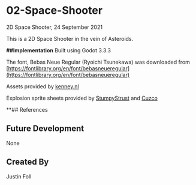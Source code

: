 # 02-Space-Shooter
2D Space Shooter, 24 September 2021

This is a 2D Space Shooter in the vein of Asteroids.

**##Implementation**
Built using Godot 3.3.3

The font, Bebas Neue Regular (Ryoichi Tsunekawa) was downloaded from [https://fontlibrary.org/en/font/bebasneueregular](https://fontlibrary.org/en/font/bebasneueregular)

Assets provided by [kenney.nl](https://kenney.nl/assets/simple-space)

Explosion sprite sheets provided by [StumpyStrust](https://opengameart.org/content/explosion-sheet) and [Cuzco](https://opengameart.org/content/explosion)

**## References

## Future Development
None

## Created By
Justin Foll


